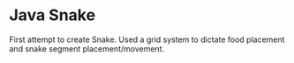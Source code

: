 # Java Snake
First attempt to create Snake. Used a grid system to dictate food placement and snake segment placement/movement.
